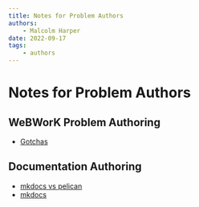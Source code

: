 ```yaml
---
title: Notes for Problem Authors
authors:
    - Malcolm Harper
date: 2022-09-17
tags:
    - authors
---
```


# Notes for Problem Authors

## WeBWorK Problem Authoring

* [Gotchas](author-tips-gotchas.md)

## Documentation Authoring

* [mkdocs vs pelican](mkdocs-vs-pelican.md)
* [mkdocs](mkdocs.md)
